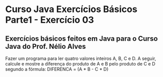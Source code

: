 # Curso Java Exercícios Básicos Parte1 - Exercício 03
## Exercícios básicos feitos em Java para o Curso Java do Prof. Nélio Alves

Fazer um programa para ler quatro valores inteiros A, B, C e D. A seguir, calcule e mostre a diferença do produto 
de A e B pelo produto de C e D segundo a fórmula: DIFERENCA = (A * B - C * D)
